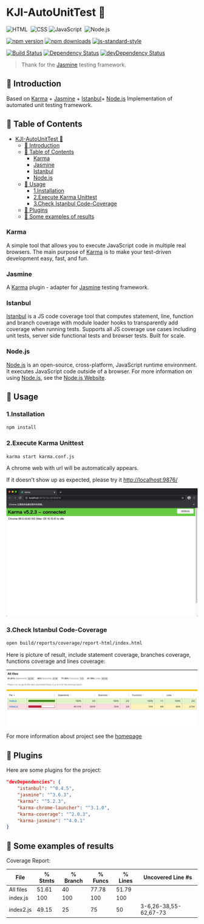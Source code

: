 # KJI-AutoUnitTest 🚀

![HTML](https://img.shields.io/badge/-HTML-333333?style=flat&logo=HTML5)&nbsp;
![CSS](https://img.shields.io/badge/-CSS-333333?style=flat&logo=CSS3&logoColor=1572B6)
![JavaScript](https://img.shields.io/badge/-JavaScript-333333?style=flat&logo=javascript)&nbsp;
![Node.js](https://img.shields.io/badge/-Node.js-333333?style=flat&logo=node.js)&nbsp;

[![npm version](https://img.shields.io/npm/v/karma-jasmine.svg?style=flat-square)](https://www.npmjs.com/package/karma-jasmine)
[![npm downloads](https://img.shields.io/npm/dm/karma-jasmine.svg?style=flat-square)](https://www.npmjs.com/package/karma-jasmine)
[![js-standard-style](https://img.shields.io/badge/code%20style-standard-brightgreen.svg?style=flat-square)](https://github.com/karma-runner/karma-jasmine)

[![Build Status](https://img.shields.io/travis/karma-runner/karma-jasmine/master.svg?style=flat-square)](https://travis-ci.org/karma-runner/karma-jasmine)
[![Dependency Status](https://img.shields.io/david/karma-runner/karma-jasmine.svg?style=flat-square)](https://david-dm.org/karma-runner/karma-jasmine)
[![devDependency Status](https://img.shields.io/david/dev/karma-runner/karma-jasmine.svg?style=flat-square)](https://david-dm.org/karma-runner/karma-jasmine?type=dev)

> Thank for the [Jasmine](https://jasmine.github.io/) testing framework.

## 🌈 Introduction

Based on [Karma](https://github.com/karma-runner/karma) + [Jasmine](https://github.com/jasmine/jasmine) + [Istanbul](https://github.com/gotwarlost/istanbul)+ [Node.js](https://github.com/nodejs/node) Implementation of automated unit testing framework.

## 🌈 Table of Contents

- [KJI-AutoUnitTest 🚀](#kji-autounittest-)
  - [🌈 Introduction](#-introduction)
  - [🌈 Table of Contents](#-table-of-contents)
    - [Karma](#karma)
    - [Jasmine](#jasmine)
    - [Istanbul](#istanbul)
    - [Node.js](#nodejs)
  - [🌈 Usage](#-usage)
    - [1.Installation](#1installation)
    - [2.Execute Karma Unittest](#2execute-karma-unittest)
    - [3.Check Istanbul Code-Coverage](#3check-istanbul-code-coverage)
  - [🌈 Plugins](#-plugins)
  - [🌈 Some examples of results](#-some-examples-of-results)

### Karma

A simple tool that allows you to execute JavaScript code in multiple real browsers.
The main purpose of [Karma](https://github.com/karma-runner/karma) is to make your test-driven development easy, fast, and fun.

### Jasmine

A [Karma](https://github.com/karma-runner/karma) plugin - adapter for [Jasmine](https://github.com/jasmine/jasmine) testing framework.

### Istanbul

[Istanbul](https://github.com/gotwarlost/istanbul) is a JS code coverage tool that computes statement, line, function and branch coverage with module loader hooks to transparently add coverage when running tests. Supports all JS coverage use cases including unit tests, server side functional tests and browser tests. Built for scale.

### Node.js

[Node.js](https://github.com/nodejs/node) is an open-source, cross-platform, JavaScript runtime environment. It executes JavaScript code outside of a browser. For more information on using [Node.js](https://github.com/nodejs/node), see the [Node.js Website](https://nodejs.org/).

## 🌈 Usage

### 1.Installation

```bash
npm install
```

### 2.Execute Karma Unittest

```bash
karma start karma.conf.js
```

A chrome web with url will be automatically appears.

If it doesn't show up as expected, please try it <http://localhost:9876/>

![karma_idel](./karma_idel.png)

### 3.Check Istanbul Code-Coverage

```bash
open build/reports/coverage/report-html/index.html
```

Here is picture of result, include statement coverage, branches coverage, functions coverage and lines coverage:

![coverage](./coverage.jpg)

For more information about project see the [homepage](https://github.com/YX-XiaoBai/KJI-AutoUnitTest)

## 🌈 Plugins

Here are some plugins for the project:

```json
"devDependencies": {
    "istanbul": "^0.4.5",
    "jasmine": "^3.6.3",
    "karma": "^5.2.3",
    "karma-chrome-launcher": "^3.1.0",
    "karma-coverage": "^2.0.3",
    "karma-jasmine": "^4.0.1"
}
```

## 🌈 Some examples of results

Coverage Report:

| File      | % Stmts | % Branch | % Funcs | % Lines | Uncovered Line #s     |
| --------- | ------- | -------- | ------- | ------- | --------------------- |
| All files | 51.61   | 40       | 77.78   | 51.79   |
| index.js  | 100     | 100      | 100     | 100     |
| index2.js | 49.15   | 25       | 75      | 50      | 3-6,26-38,55-62,67-73 |
